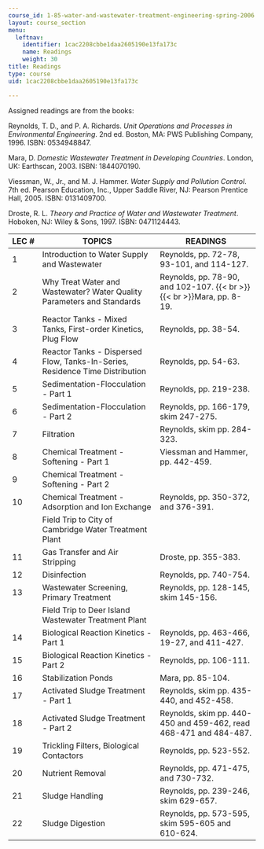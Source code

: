 ```yaml
---
course_id: 1-85-water-and-wastewater-treatment-engineering-spring-2006
layout: course_section
menu:
  leftnav:
    identifier: 1cac2208cbbe1daa2605190e13fa173c
    name: Readings
    weight: 30
title: Readings
type: course
uid: 1cac2208cbbe1daa2605190e13fa173c

---
```


Assigned readings are from the books:

Reynolds, T. D., and P. A. Richards. _Unit Operations and Processes in Environmental Engineering_. 2nd ed. Boston, MA: PWS Publishing Company, 1996. ISBN: 0534948847.

Mara, D. _Domestic Wastewater Treatment in Developing Countries_. London, UK: Earthscan, 2003. ISBN: 1844070190.

Viessman, W., Jr., and M. J. Hammer. _Water Supply and Pollution Control_. 7th ed. Pearson Education, Inc., Upper Saddle River, NJ: Pearson Prentice Hall, 2005. ISBN: 0131409700.

Droste, R. L. _Theory and Practice of Water and Wastewater Treatment_. Hoboken, NJ: Wiley & Sons, 1997. ISBN: 0471124443.

| LEC # | TOPICS | READINGS |
| --- | --- | --- |
| 1 | Introduction to Water Supply and Wastewater | Reynolds, pp. 72-78, 93-101, and 114-127. |
| 2 | Why Treat Water and Wastewater? Water Quality Parameters and Standards | Reynolds, pp. 78-90, and 102-107.  {{< br >}}  {{< br >}}Mara, pp. 8-19. |
| 3 | Reactor Tanks - Mixed Tanks, First-order Kinetics, Plug Flow | Reynolds, pp. 38-54. |
| 4 | Reactor Tanks - Dispersed Flow, Tanks-In-Series, Residence Time Distribution | Reynolds, pp. 54-63. |
| 5 | Sedimentation-Flocculation - Part 1 | Reynolds, pp. 219-238. |
| 6 | Sedimentation-Flocculation - Part 2 | Reynolds, pp. 166-179, skim 247-275. |
| 7 | Filtration | Reynolds, skim pp. 284-323. |
| 8 | Chemical Treatment - Softening - Part 1 | Viessman and Hammer, pp. 442-459. |
| 9 | Chemical Treatment - Softening - Part 2 | &nbsp; |
| 10 | Chemical Treatment - Adsorption and Ion Exchange | Reynolds, pp. 350-372, and 376-391. |
| &nbsp; | Field Trip to City of Cambridge Water Treatment Plant | &nbsp; |
| 11 | Gas Transfer and Air Stripping | Droste, pp. 355-383. |
| 12 | Disinfection | Reynolds, pp. 740-754. |
| 13 | Wastewater Screening, Primary Treatment | Reynolds, pp. 128-145, skim 145-156. |
| &nbsp; | Field Trip to Deer Island Wastewater Treatment Plant | &nbsp; |
| 14 | Biological Reaction Kinetics - Part 1 | Reynolds, pp. 463-466, 19-27, and 411-427. |
| 15 | Biological Reaction Kinetics - Part 2 | Reynolds, pp. 106-111. |
| 16 | Stabilization Ponds | Mara, pp. 85-104. |
| 17 | Activated Sludge Treatment - Part 1 | Reynolds, skim pp. 435-440, and 452-458. |
| 18 | Activated Sludge Treatment - Part 2 | Reynolds, skim pp. 440-450 and 459-462, read 468-471 and 484-487. |
| 19 | Trickling Filters, Biological Contactors | Reynolds, pp. 523-552. |
| 20 | Nutrient Removal | Reynolds, pp. 471-475, and 730-732. |
| 21 | Sludge Handling | Reynolds, pp. 239-246, skim 629-657. |
| 22 | Sludge Digestion | Reynolds, pp. 573-595, skim 595-605 and 610-624.